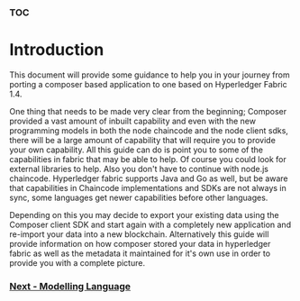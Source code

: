 ### [TOC](./TOC.md)

# Introduction
This document will provide some guidance to help you in your journey from porting a composer based application to one based on Hyperledger Fabric 1.4.

One thing that needs to be made very clear from the beginning; Composer provided a vast amount of inbuilt capability and even with the new programming models in both the node chaincode and the node client sdks, there will be a large amount of capability that will require you to provide your own capability. All this guide can do is point you to some of the capabilities in fabric that may be able to help. Of course you could look for external libraries to help. Also you don't have to continue with node.js chaincode. Hyperledger fabric supports Java and Go as well, but be aware that capabilities in Chaincode implementations and SDKs are not always in sync, some languages get newer capabilities before other languages.

Depending on this you may decide to export your existing data using the Composer client SDK and start again with a completely new application and re-import your data into a new blockchain. Alternatively this guide will provide information on how composer stored your data in hyperledger fabric as well as the metadata it maintained for it's own use in order to provide you with a complete picture.

### [Next - Modelling Language](./modelling.md)
